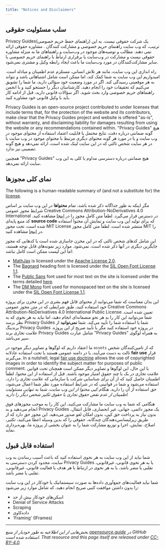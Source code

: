```yaml
---
title: "Notices and Disclaimers"
---
```


## سلب مسئولیت حقوقی

Privacy Guides(راهنمای حفظ حریم خصوصی) یک شرکت حقوقی نیست. به این ترتیب، که وب سایت راهنمای حریم خصوصی و مشارکت کنندگان . مشاوره حقوقی ارائه نمی دهند. مطالب و توصیه‌های موجود در وب‌سایت و راهنماهای ما به منزله مشاوره حقوقی نیست و مشارکت در وب‌سایت یا برقراری ارتباط با راهنمای حریم خصوصی یا سایر مشارکت‌کنندگان در مورد وب‌سایت ما باعث ایجاد رابطه وکیل و مشتری نمی‌شود.

راه اندازی این وب سایت، مانند هر تلاش انسانی، مستلزم عدم اطمینان و مبادله است. امیدواریم این وب سایت به شما کمک کند، اما ممکن است شامل اشتباهاتی باشد و نتواند به هر موقعیتی رسیدگی کند. اگر در مورد وضعیت خود سؤالی دارید، ما شما را تشویق می‌کنیم که تحقیقات خود را انجام دهید، کارشناسان دیگر را جستجو کنید و با انجمن راهنماهای حریم خصوصی وارد بحث شوید. اگر سؤالات قانونی دارید، قبل از ادامه کار باید با وکیل قانونی خود مشاوره کنید.

Privacy Guides is an open-source project contributed to under licenses that include terms that, for the protection of the website and its contributors, make clear that the Privacy Guides project and website is offered "as-is", without warranty, and disclaiming liability for damages resulting from using the website or any recommendations contained within. "Privacy Guides" هیچ گونه ضمانتی درباره دقت، نتایج محتمل یا قابلیت اعتماد استفاده از محتوای موجود در وب سایت و یا در مورد هر گونه محتوای دیگری مرتبط با محتوای موجود در وب سایت یا در هر سایت شخص ثالثی که در این سایت لینک شده است، ارائه نمی‌دهد و هیچ گونه تضمینی نیز ندارد.

همچنین "Privacy Guides" هیچ ضمانتی درباره دسترسی مداوم یا کلی به این وب سایت ارائه نمی‌دهد.

## نمای کلی مجوزها

<div class="admonition danger" markdown>

The following is a human-readable summary of (and not a substitute for) the [license](/license).

</div>

مگر اینکه به طور جداگانه ذکر شده باشد، تمام **محتواها** در این وب سایت بر اساس شرایط مجوز عمومی Creative Commons Attribution-NoDerivatives 4.0 International در دسترس قرار می‌گیرد. لطفاً متن کامل مجوز را در [اینجا](https://github.com/privacyguides/privacyguides.org/blob/main/LICENSE) مشاهده کنید. کد منبع پایه‌ای **source code** که برای تولید این وب سایت و نمایش آن محتوا استفاده شده است، تحت مجوز MIT License منتشر شده است. لطفاً متن کامل مجوز MIT را در [اینجا](https://github.com/privacyguides/privacyguides.org/tree/main/LICENSE-CODE) مشاهده کنید.

این شامل کدهای شخص ثالثی که در این مخزن جاسازی شده است یا کدهایی که مجوز جایگزین دیگری در آنها ذکر شده است، نمی‌شود. موارد زیر نمونه‌های قابل توجه هستند، اما این لیست ممکن است کامل نباشد:

* [MathJax](https://github.com/privacyguides/privacyguides.org/blob/main/theme/assets/javascripts/mathjax.js) is licensed under the [Apache License 2.0](https://github.com/privacyguides/privacyguides.org/blob/main/docs/assets/javascripts/LICENSE.mathjax.txt).
* The [Bagnard](https://github.com/privacyguides/brand/tree/main/WOFF/bagnard) heading font is licensed under the [SIL Open Font License 1.1](https://github.com/privacyguides/brand/blob/main/WOFF/bagnard/LICENSE.txt).
* The [Public Sans](https://github.com/privacyguides/brand/tree/main/WOFF/public_sans) font used for most text on the site is licensed under the terms detailed [here](https://github.com/privacyguides/brand/blob/main/WOFF/public_sans/LICENSE.txt).
* The [DM Mono](https://github.com/privacyguides/brand/tree/main/WOFF/dm_mono) font used for monospaced text on the site is licensed under the [SIL Open Font License 1.1](https://github.com/privacyguides/brand/blob/main/WOFF/dm_mono/LICENSE.txt).

این بدان معناست که شما می‌توانید از محتوای قابل فهم بشری در این مخزن برای پروژه خود استفاده کنید، طبق شرایطی که در متن مجوز عمومی Creative Commons Attribution-NoDerivatives 4.0 International Public License تعیین شده است. شما می‌توانید این کار را به هر نحو منصفانه‌ای انجام دهید، اما نباید به هر نحوی که به نظر برسد Privacy Guides شما یا استفاده شما را تأیید می‌کند. شما **نمی‌توانید** از برندینگ Privacy Guides در پروژه خود استفاده کنید مگر با تأیید صریح از این پروژه. علامت تجاری برند Privacy Guides شامل عبارت "Privacy Guides" به همراه لوگوی سپر می‌باشد.

ما اعتقاد داریم که لوگوها و تصاویر دیگر موجود در `assets` که از تامین‌کنندگان شخص ثالث به دست می‌آیند، یا در دامنه عمومی هستند یا تحت استفاده عادلانه **fair use** قرار می‌گیرند. In a nutshell, legal [fair use doctrine](https://copyright.gov/fair-use/more-info.html) allows the use of copyrighted images in order to identify the subject matter for purposes of public comment. با این حال، این لوگوها و تصاویر دیگر ممکن است همچنان تحت قوانین علامت تجاری در یک یا چند حقوق امتیاز موجود باشند. قبل از استفاده از این محتوا، لطفاً اطمینان حاصل کنید که از آن برای شناسایی شرکت یا سازمانی که علامت تجاری را دارد، استفاده می‌شود و شما در قوانینی که در شرایط استفاده مورد نظر شما اعمال می‌شود، حق استفاده از آن را دارید. *هنگام کپی محتوا از این وب سایت، شما به تنهایی مسئولیت اطمینان از عدم نقض حقوق تجاری یا حقوق تکثیر شخص دیگر را دارید.*

هنگامی که شما به وب سایت ما مشارکت می‌کنید، این کار را به موجب مجوزهای فوق انجام می‌دهید و به Privacy Guides یک مجوز دائمی، جهانی، غیر انحصاری، قابل انتقال، بدون نیاز به پرداخت حق کپی، بدون امکان لغو صدور می‌دهید. این مجوز حق دارد که از طریق زیرلیسانس‌دهندگان چندگانه، حقوقی را که بدین وسیله اعطا می‌کنید، تکثیر، اصلاح، نمایش، اجرا و توزیع مشارکت شما را به عنوان بخشی از پروژه ما، بهره‌برداری نماید.

## استفاده قابل قبول

شما نباید از این وب سایت به هر نحوی استفاده کنید که باعث آسیب رساندن به وب سایت، محدود کردن دسترسی به Privacy Guides یا به هر نحوی قانونی، غیرقانونی، تقلبی یا مضر باشد، یا به هر نحوی در ارتباط با هر هدف یا فعالیت قانونی، غیرقانونی، تقلبی یا مضر باشد.

شما نباید فعالیت‌های جمع‌آوری داده‌ها به صورت سیستماتیک یا خودکار در این وب سایت را بدون داشتن موافقت کتبی صریح انجام دهید، که شامل موارد زیر می‌شود:

* اسکن‌های خودکار بیش از حد
* Denial of Service Attacks
* Scraping
* داده‌‌کاوی
* 'Framing' (IFrames)

---

*بخش‌هایی از این اطلاعیه به طور خودیار از منبع [opensource.guide](https://github.com/github/opensource.guide/blob/master/notices.md) در GitHub استفاده شده است. That resource and this page itself are released under [CC-BY-4.0](https://creativecommons.org/licenses/by-sa/4.0).*
